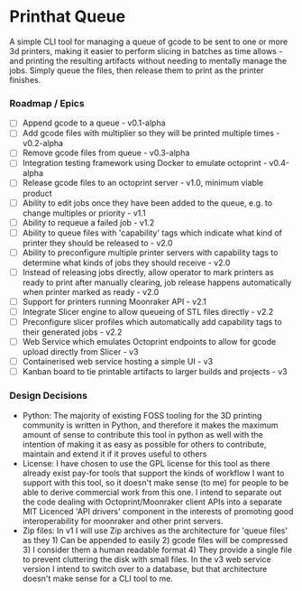 # Printhat Queue
A simple CLI tool for managing a queue of gcode to be sent to one or more 3d printers,
making it easier to perform slicing in batches as time allows - and printing the resulting
artifacts without needing to mentally manage the jobs. Simply queue the files, then release
them to print as the printer finishes.

### Roadmap / Epics
 * [ ] Append gcode to a queue - v0.1-alpha
 * [ ] Add gcode files with multiplier so they will be printed multiple times - v0.2-alpha
 * [ ] Remove gcode files from queue - v0.3-alpha
 * [ ] Integration testing framework using Docker to emulate octoprint - v0.4-alpha
 * [ ] Release gcode files to an octoprint server - v1.0, minimum viable product
 * [ ] Ability to edit jobs once they have been added to the queue, e.g. to change multiples or priority - v1.1
 * [ ] Ability to requeue a failed job - v1.2
 * [ ] Ability to queue files with 'capability' tags which indicate what kind of printer they should be released to - v2.0
 * [ ] Ability to preconfigure multiple printer servers with capability tags to determine what kinds of jobs they should receive - v2.0
 * [ ] Instead of releasing jobs directly, allow operator to mark printers as ready to print after manually clearing, job release happens automatically when printer marked as ready - v2.0
 * [ ] Support for printers running Moonraker API - v2.1
 * [ ] Integrate Slicer engine to allow queueing of STL files directly - v2.2
 * [ ] Preconfigure slicer profiles which automatically add capability tags to their generated jobs - v2.2
 * [ ] Web Service which emulates Octoprint endpoints to allow for gcode upload directly from Slicer - v3
 * [ ] Containerised web service hosting a simple UI - v3
 * [ ] Kanban board to tie printable artifacts to larger builds and projects - v3

### Design Decisions
 * Python: The majority of existing FOSS tooling for the 3D printing community is written in Python,
		and therefore it makes the maximum amount of sense to contribute this tool in python as well
		with the intention of making it as easy as possible for others to contribute, maintain and extend it if it proves useful to others
 * License: I have chosen to use the GPL license for this tool as there already exist pay-for tools that support the kinds of workflow I want to support with this tool, so it doesn't make sense (to me) for people to be able to derive commercial work from this one. I intend to separate out the code dealing with Octoprint/Moonraker client APIs into a separate MIT Licenced 'API drivers'  component in the interests of promoting good interoperability for moonraker and other print servers.
 * Zip files: In v1 I will use Zip archives as the architecture for 'queue files' as they 1) Can be appended to easily 2) gcode files will be compressed 3) I consider them a human readable format 4) They provide a single file to prevent cluttering the disk with small files. In the v3 web service version I intend to switch over to a database, but that architecture doesn't make sense for a CLI tool to me.
